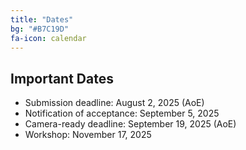 ```yaml
---
title: "Dates"
bg: "#B7C19D"
fa-icon: calendar
---
```


## Important Dates 

- Submission deadline: August 2, 2025 (AoE)
- Notification of acceptance: September 5, 2025
- Camera-ready deadline: September 19, 2025 (AoE)
- Workshop: November 17, 2025

